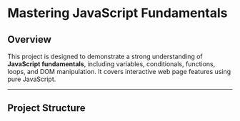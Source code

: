 # Mastering JavaScript Fundamentals

## Overview

This project is designed to demonstrate a strong understanding of **JavaScript fundamentals**, including variables, conditionals, functions, loops, and DOM manipulation. It covers interactive web page features using pure JavaScript.

---

## Project Structure

